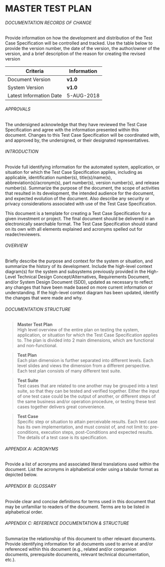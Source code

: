 # MASTER TEST PLAN

###### DOCUMENTATION RECORDS OF CHANGE
Provide information on how the development and distribution of the Test Case Specification will be controlled and tracked. Use the table below to provide the version number, the date of the version, the author/owner of the version, and a brief description of the reason for creating the revised version

| Criteria | Information |
| ----------- | ----------- |
| Document Version | **v1.0** |
| System Version | **v1.0** |
| Latest Information Date | 5-AUG-2018 |

###### APPROVALS
The undersigned acknowledge that they have reviewed the Test Case Specification and agree with the information presented within this document. Changes to this Test Case Specification will be coordinated with, and approved by, the undersigned, or their designated representatives.  

###### INTRODUCTION
Provide full identifying information for the automated system, application, or situation for which the Test Case Specification applies, including as applicable, identification number(s), title(s)/name(s),
abbreviation(s)/acronym(s), part number(s), version number(s), and release number(s). Summarize the purpose of the document, the scope of activities that resulted in its development, the intended audience for the document, and expected evolution of the document. Also describe any security or privacy considerations associated with use of the Test Case Specification.

This document is a template for creating a Test Case Specification for a given investment or project. The final document should be delivered in an electronically searchable format. The Test Case Specification should stand on its own with all elements explained and acronyms spelled out for reader/reviewers.

###### OVERVIEW
Briefly describe the purpose and context for the system or situation, and summarize the history of its development. Include the high-level context diagram(s) for the system and subsystems previously provided in the High-Level Technical Design Concept/Alternatives, Requirements Document, and/or System Design Document (SDD), updated as necessary to reflect any changes that have been made based on more current information or understanding. If the high-level context diagram has been updated, identify the changes that were made and why.

###### DOCUMENTATION STRUCTURE
> **Master Test Plan**  
High level overview of the entire plan on testing the system, application, or situation for which the Test Case Specification applies to. The plan is divided into 2 main dimensions, which are functional and non-functional.

> **Test Plan**  
Each plan dimension is further separated into different levels. Each level slides and views the dimension from a different perspective. Each test plan consists of many different test suite.

> **Test Suite**  
Test cases that are related to one another may be grouped into a test suite, so that they can be tested and verified together. Either the input of one test case could be the output of another, or different steps of the same business and/or operation procedure, or testing these test cases together delivers great convenience.  

> **Test Case**  
Specific step or situation to attain perceivable results. Each test case has its own implementation, and must consist of, and not limit to: pre-conditions, execution steps, post-Conditions and expected results. The details of a test case is its specification.

###### APPENDIX A: ACRONYMS
Provide a list of acronyms and associated literal translations used within the document. List the acronyms in alphabetical order using a tabular format as depicted below.

###### APPENDIX B: GLOSSARY
Provide clear and concise definitions for terms used in this document that may be unfamiliar to readers of the document. Terms are to be listed in alphabetical order.

###### APPENDIX C: REFERENCE DOCUMENTATION & STRUCTURE
Summarize the relationship of this document to other relevant documents. Provide identifying information for all documents used to arrive at and/or referenced within this document (e.g., related and/or companion documents, prerequisite documents, relevant technical documentation, etc.).
